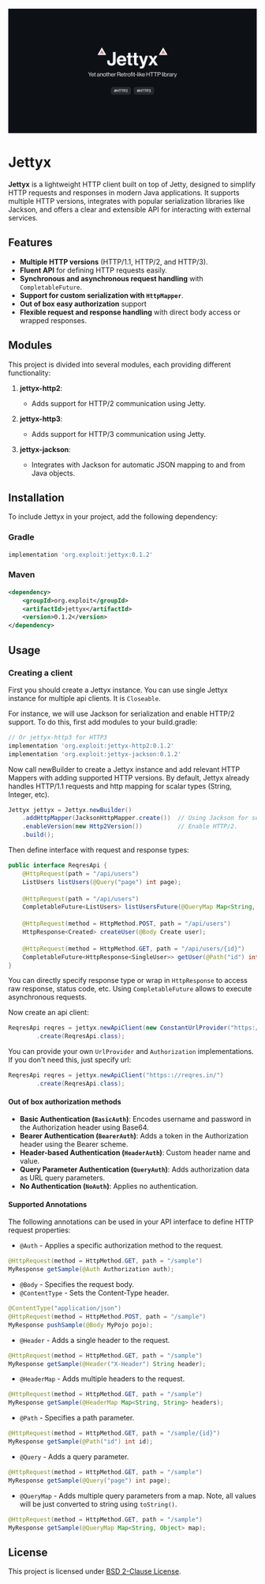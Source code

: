 ![](static/jettyx-back.png)

# Jettyx

**Jettyx** is a lightweight HTTP client built on top of Jetty, designed to simplify HTTP requests and responses in modern Java applications. It supports multiple HTTP versions, integrates with popular serialization libraries like Jackson, and offers a clear and extensible API for interacting with external services.

## Features

- **Multiple HTTP versions** (HTTP/1.1, HTTP/2, and HTTP/3).
- **Fluent API** for defining HTTP requests easily.
- **Synchronous and asynchronous request handling** with `CompletableFuture`.
- **Support for custom serialization with `HttpMapper`**.
- **Out of box easy authorization** support
- **Flexible request and response handling** with direct body access or wrapped responses.

## Modules

This project is divided into several modules, each providing different functionality:

1. **jettyx-http2**:
    - Adds support for HTTP/2 communication using Jetty.

2. **jettyx-http3**:
    - Adds support for HTTP/3 communication using Jetty.

3. **jettyx-jackson**:
    - Integrates with Jackson for automatic JSON mapping to and from Java objects.

## Installation

To include Jettyx in your project, add the following dependency:

### Gradle
```groovy
implementation 'org.exploit:jettyx:0.1.2'
```

### Maven
```xml
<dependency>
    <groupId>org.exploit</groupId>
    <artifactId>jettyx</artifactId>
    <version>0.1.2</version>
</dependency>
```

## Usage
### Creating a client
First you should create a Jettyx instance. You can use single Jettyx instance for multiple api clients. It is `Closeable`.

For instance, we will use Jackson for serialization and enable HTTP/2 support. To do this, first add modules to your build.gradle:

```groovy
// Or jettyx-http3 for HTTP3
implementation 'org.exploit:jettyx-http2:0.1.2'
implementation 'org.exploit:jettyx-jackson:0.1.2'
```
Now call newBuilder to create a Jettyx instance and add relevant HTTP Mappers with adding supported HTTP versions.
By default, Jettyx already handles HTTP/1.1 requests and http mapping for scalar types (String, Integer, etc).
```java
Jettyx jettyx = Jettyx.newBuilder()
    .addHttpMapper(JacksonHttpMapper.create())  // Using Jackson for serialization
    .enableVersion(new Http2Version())          // Enable HTTP/2.
    .build();
```

Then define interface with request and response types:
```java
public interface ReqresApi {
    @HttpRequest(path = "/api/users")
    ListUsers listUsers(@Query("page") int page);

    @HttpRequest(path = "/api/users")
    CompletableFuture<ListUsers> listUsersFuture(@QueryMap Map<String, Object> map);

    @HttpRequest(method = HttpMethod.POST, path = "/api/users")
    HttpResponse<Created> createUser(@Body Create user);

    @HttpRequest(method = HttpMethod.GET, path = "/api/users/{id}")
    CompletableFuture<HttpResponse<SingleUser>> getUser(@Path("id") int id);
}
```
You can directly specify response type or wrap in `HttpResponse` to access raw response, status code, etc. Using `CompletableFuture` allows to execute asynchronous requests.

Now create an api client:
```java
ReqresApi reqres = jettyx.newApiClient(new ConstantUrlProvider("https://reqres.in/"), new NoAuth())
        .create(ReqresApi.class);
```
You can provide your own `UrlProvider` and `Authorization` implementations. If you don't need this, just specify url:

```java
ReqresApi reqres = jettyx.newApiClient("https:://reqres.in/")
        .create(ReqresApi.class);
```

#### Out of box authorization methods
- **Basic Authentication (`BasicAuth`)**: Encodes username and password in the Authorization header using Base64.
- **Bearer Authentication (`BearerAuth`)**: Adds a token in the Authorization header using the Bearer scheme.
- **Header-based Authentication (`HeaderAuth`)**: Custom header name and value.
- **Query Parameter Authentication (`QueryAuth`)**: Adds authorization data as URL query parameters.
- **No Authentication (`NoAuth`)**: Applies no authentication.

#### Supported Annotations

The following annotations can be used in your API interface to define HTTP request properties:

- `@Auth` - Applies a specific authorization method to the request.
```java
@HttpRequest(method = HttpMethod.GET, path = "/sample")
MyResponse getSample(@Auth Authorization auth);
```
- `@Body` - Specifies the request body.
- `@ContentType` - Sets the Content-Type header.
```java
@ContentType("application/json")
@HttpRequest(method = HttpMethod.POST, path = "/sample")
MyResponse pushSample(@Body MyPojo pojo);
```
- `@Header` - Adds a single header to the request.
```java
@HttpRequest(method = HttpMethod.GET, path = "/sample")
MyResponse getSample(@Header("X-Header") String header);
```
- `@HeaderMap` - Adds multiple headers to the request.
```java
@HttpRequest(method = HttpMethod.GET, path = "/sample")
MyResponse getSample(@HeaderMap Map<String, String> headers);
```
- `@Path` - Specifies a path parameter.
```java
@HttpRequest(method = HttpMethod.GET, path = "/sample/{id}")
MyResponse getSample(@Path("id") int id);
```
- `@Query` - Adds a query parameter.
```java
@HttpRequest(method = HttpMethod.GET, path = "/sample")
MyResponse getSample(@Query("page") int page);
```
- `@QueryMap` - Adds multiple query parameters from a map. Note, all values will be just converted to string using `toString()`.
```java
@HttpRequest(method = HttpMethod.GET, path = "/sample")
MyResponse getSample(@QueryMap Map<String, Object> map);
```

## License
This project is licensed under [BSD 2-Clause License](LICENSE.md).
